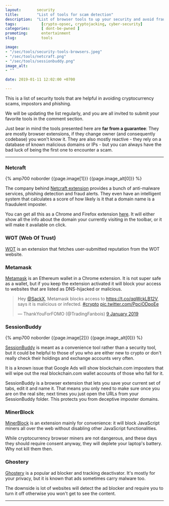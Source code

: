 ```yaml
---
layout:       security
title:        "List of tools for scam detection"
description:  "List of browser tools to up your security and avoid fraudulent websites in general - not only when trading crypto."
tags:           [crypto-opsec, cryptojacking, cyber-security]
categories:     [ dont-be-pwned ]
promoting:      entertainment
slug:           tools

image:
- "/sec/tools/security-tools-browsers.jpeg"
- "/sec/tools/netcraft.png"
- "/sec/tools/sessionbuddy.png"
image_alt:
- ""

date: 2019-01-11 12:02:00 +0700

---
```


This is a list of security tools that are helpful in avoiding cryptocurrency scams, impostors and phishing.

We will be updating the list regularly, and you are all invited to submit your favorite tools in the comment section.

Just bear in mind the tools presented here are **far from a guarantee**: They are mostly browser extensions, if they change owner (and consequently codebase) you won't know it. They are also mostly reactive - they rely on a database of known malicious domains or IPs - but you can always have the bad luck of being the first one to encounter a scam.

***

### Netcraft

{% amp700 noborder {{page.image[1]}} {{page.image_alt[0]}} %}

The company behind [Netcraft extension](https://chrome.google.com/webstore/detail/netcraft-extension/bmejphbfclcpmpohkggcjeibfilpamia?hl=en) provides a bunch of anti-malware services, phishing detection and fraud alerts. They even have an intelligent system that calculates a score of how likely is it that a domain name is a fraudulent imposter.

You can get all this as a Chrome and Firefox extension [here](https://www.netcraft.com/anti-phishing/). It will either show all the info about the domain your currently visiting in the toolbar, or it will make it available on click.

### WOT (Web Of Trust)

[WOT](https://chrome.google.com/webstore/detail/wot-web-of-trust-website/bhmmomiinigofkjcapegjjndpbikblnp?hl=en) is an extension that fetches user-submitted reputation from the WOT website.


### Metamask

[Metamask](https://chrome.google.com/webstore/detail/metamask/nkbihfbeogaeaoehlefnkodbefgpgknn?hl=en) is an Ethereum wallet in a Chrome extension. It is not super safe as a wallet, but if you keep the extension activated it will block your access to websites that are listed as DNS-hijacked or malicious.

<blockquote class="twitter-tweet" data-lang="en-gb"><p lang="en" dir="ltr">Hey <a href="https://twitter.com/SackX?ref_src=twsrc%5Etfw">@SackX</a>, Metamask blocks access to <a href="https://t.co/qqWckLB12V">https://t.co/qqWckLB12V</a>, says it is malicious or infected. <a href="https://twitter.com/hashtag/crypto?src=hash&amp;ref_src=twsrc%5Etfw">#crypto</a> <a href="https://t.co/PpciODpoEe">pic.twitter.com/PpciODpoEe</a></p>&mdash; ThankYouForFOMO (@TradingFanbois) <a href="https://twitter.com/TradingFanbois/status/1082888794947215361?ref_src=twsrc%5Etfw">9 January 2019</a></blockquote>
<script async src="https://platform.twitter.com/widgets.js" charset="utf-8"></script>

### SessionBuddy

{% amp700 noborder {{page.image[2]}} {{page.image_alt[0]}} %}

[SessionBuddy](https://chrome.google.com/webstore/detail/session-buddy/edacconmaakjimmfgnblocblbcdcpbko?hl=en) is meant as a convenience tool rather than a security tool, but it could be helpful to those of you who are either new to crypto or don't really check their holdings and exchange accounts very often.

It is a known issue that Google Ads will show blockchain.com imposters that will wipe out the real blockchain.com wallet accounts of those who fall for it.

SessionBuddy is a browser extension that lets you save your current set of tabs, edit it and name it. That means you only need to make sure once you are on the real site; next times you just open the URLs from your SessionBuddy folder. This protects you from deceptive imposter domains.

### MinerBlock

[MinerBlock](https://chrome.google.com/webstore/detail/minerblock/emikbbbebcdfohonlaifafnoanocnebl?hl=en) is an extension mainly for convenience: it will block JavaScript miners all over the web without disabling other JavaScript functionalities.

While cryptocurrency browser miners are not dangerous, and these days they should require consent anyway, they will deplete your laptop's battery. Why not kill them then.

### Ghostery

[Ghostery](https://chrome.google.com/webstore/detail/ghostery-%E2%80%93-privacy-ad-blo/mlomiejdfkolichcflejclcbmpeaniij?hl=en) is a popular ad blocker and tracking deactivator. It's mostly for your privacy, but it is known that ads sometimes carry malware too.

The downside is lot of websites will detect the ad blocker and require you to turn it off otherwise you won't get to see the content.

***
